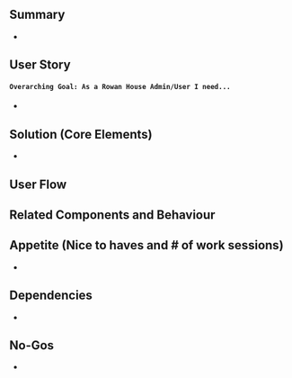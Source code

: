 ## Summary
- 
## User Story
#### `Overarching Goal: As a Rowan House Admin/User I need...` 
- 
## Solution (Core Elements) 
- 
## User Flow

## Related Components and Behaviour

## Appetite (Nice to haves and # of work sessions)
- 
## Dependencies
- 
##  No-Gos 
-

